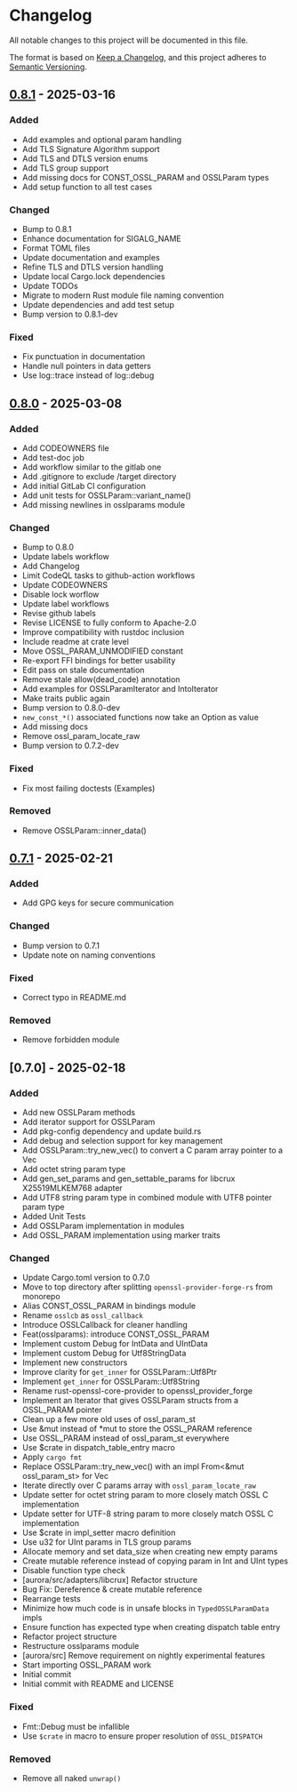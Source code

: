 # Changelog

All notable changes to this project will be documented in this file.

The format is based on [Keep a Changelog](https://keepachangelog.com/en/1.0.0/),
and this project adheres to [Semantic Versioning](https://semver.org/spec/v2.0.0.html).

## [0.8.1] - 2025-03-16

### Added
- Add examples and optional param handling
- Add TLS Signature Algorithm support
- Add TLS and DTLS version enums
- Add TLS group support
- Add missing docs for CONST_OSSL_PARAM and OSSLParam types
- Add setup function to all test cases

### Changed
- Bump to 0.8.1
- Enhance documentation for SIGALG_NAME
- Format TOML files
- Update documentation and examples
- Refine TLS and DTLS version handling
- Update local Cargo.lock dependencies
- Update TODOs
- Migrate to modern Rust module file naming convention
- Update dependencies and add test setup
- Bump version to 0.8.1-dev

### Fixed
- Fix punctuation in documentation
- Handle null pointers in data getters
- Use log::trace instead of log::debug

## [0.8.0] - 2025-03-08

### Added
- Add CODEOWNERS file
- Add test-doc job
- Add workflow similar to the gitlab one
- Add .gitignore to exclude /target directory
- Add initial GitLab CI configuration
- Add unit tests for OSSLParam::variant_name()
- Add missing newlines in osslparams module

### Changed
- Bump to 0.8.0
- Update labels workflow
- Add Changelog
- Limit CodeQL tasks to github-action workflows
- Update CODEOWNERS
- Disable lock worflow
- Update label workflows
- Revise github labels
- Revise LICENSE to fully conform to Apache-2.0
- Improve compatibility with rustdoc inclusion
- Include readme at crate level
- Move OSSL_PARAM_UNMODIFIED constant
- Re-export FFI bindings for better usability
- Edit pass on stale documentation
- Remove stale allow(dead_code) annotation
- Add examples for OSSLParamIterator and IntoIterator
- Make traits public again
- Bump version to 0.8.0-dev
- `new_const_*()` associated functions now take an Option as value
- Add missing docs
- Remove ossl_param_locate_raw
- Bump version to 0.7.2-dev

### Fixed
- Fix most failing doctests (Examples)

### Removed
- Remove OSSLParam::inner_data()

## [0.7.1] - 2025-02-21

### Added
- Add GPG keys for secure communication

### Changed
- Bump version to 0.7.1
- Update note on naming conventions

### Fixed
- Correct typo in README.md

### Removed
- Remove forbidden module

## [0.7.0] - 2025-02-18

### Added
- Add new OSSLParam methods
- Add iterator support for OSSLParam
- Add pkg-config dependency and update build.rs
- Add debug and selection support for key management
- Add OSSLParam::try_new_vec() to convert a C param array pointer to a Vec<OSSLParam>
- Add octet string param type
- Add gen_set_params and gen_settable_params for libcrux X25519MLKEM768 adapter
- Add UTF8 string param type in combined module with UTF8 pointer param type
- Added Unit Tests
- Add OSSLParam implementation in modules
- Add OSSL_PARAM implementation using marker traits

### Changed
- Update Cargo.toml version to 0.7.0
- Move to top directory after splitting `openssl-provider-forge-rs` from monorepo
- Alias CONST_OSSL_PARAM in bindings module
- Rename `osslcb` as `ossl_callback`
- Introduce OSSLCallback for cleaner handling
- Feat(osslparams): introduce CONST_OSSL_PARAM
- Implement custom Debug for IntData and UIntData
- Implement custom Debug for Utf8StringData
- Implement new constructors
- Improve clarity for `get_inner` for OSSLParam::Utf8Ptr
- Implement `get_inner` for OSSLParam::Utf8String
- Rename rust-openssl-core-provider to openssl_provider_forge
- Implement an Iterator that gives OSSLParam structs from a OSSL_PARAM pointer
- Clean up a few more old uses of ossl_param_st
- Use &mut instead of *mut to store the OSSL_PARAM reference
- Use OSSL_PARAM instead of ossl_param_st everywhere
- Use $crate in dispatch_table_entry macro
- Apply `cargo fmt`
- Replace OSSLParam::try_new_vec() with an impl From<&mut ossl_param_st> for Vec<OSSLParam>
- Iterate directly over C params array with `ossl_param_locate_raw`
- Update setter for octet string param to more closely match OSSL C implementation
- Update setter for UTF-8 string param to more closely match OSSL C implementation
- Use $crate in impl_setter macro definition
- Use u32 for UInt params in TLS group params
- Allocate memory and set data_size when creating new empty params
- Create mutable reference instead of copying param in Int and UInt types
- Disable function type check
- [aurora/src/adapters/libcrux] Refactor structure
- Bug Fix: Dereference & create mutable reference
- Rearrange tests
- Minimize how much code is in unsafe blocks in `TypedOSSLParamData` impls
- Ensure function has expected type when creating dispatch table entry
- Refactor project structure
- Restructure osslparams module
- [aurora/src] Remove requirement on nightly experimental features
- Start importing OSSL_PARAM work
- Initial commit
- Initial commit with README and LICENSE

### Fixed
- Fmt::Debug must be infallible
- Use `$crate` in macro to ensure proper resolution of `OSSL_DISPATCH`

### Removed
- Remove all naked `unwrap()`

[0.8.1]: https://github.com///compare/v0.8.0..v0.8.1
[0.8.0]: https://github.com///compare/v0.7.1..v0.8.0
[0.7.1]: https://github.com///compare/v0.7.0..v0.7.1

<!-- generated by git-cliff -->
